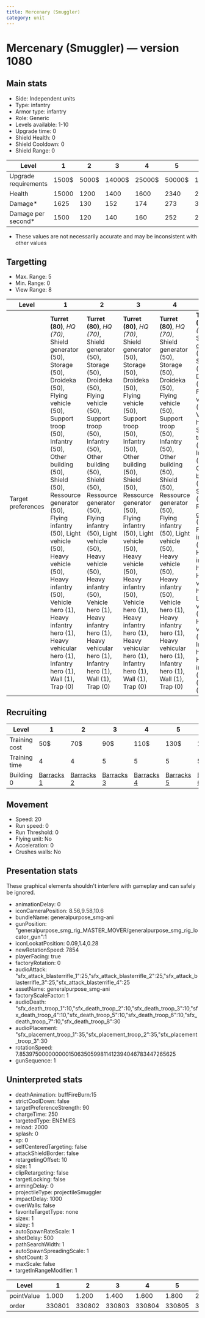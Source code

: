 ```yaml
---
title: Mercenary (Smuggler)
category: unit
---
```


# Mercenary (Smuggler) — version 1080

## Main stats

  * Side: Independent units
  * Type: infantry
  * Armor type: infantry
  * Role: Generic
  * Levels available: 1-10
  * Upgrade time: 0
  * Shield Health: 0
  * Shield Cooldown: 0
  * Shield Range: 0

|Level               |1    |2    |3     |4     |5     |6      |7      |8      |9       |10      |
|--------------------|-----|-----|------|------|------|-------|-------|-------|--------|--------|
|Upgrade requirements|1500$|5000$|14000$|25000$|50000$|100000$|200000$|750000$|2000000$|4000000$|
|Health              |15000|1200 |1400  |1600  |2340  |2600   |2860   |3120   |3380    |3900    |
|Damage*             |1625 |130  |152   |174   |273   |304    |334    |364    |395     |455     |
|Damage per second*  |1500 |120  |140   |160   |252   |280    |308    |336    |364     |420     |

* These values are not necessarily accurate and may be inconsistent with other values

## Targetting

  * Max. Range: 5
  * Min. Range: 0
  * View Range: 8

|Level             |1                                                                                                                                                                                                                                                                                                                                                                                                |2                                                                                                                                                                                                                                                                                                                                                                                                |3                                                                                                                                                                                                                                                                                                                                                                                                |4                                                                                                                                                                                                                                                                                                                                                                                                |5                                                                                                                                                                                                                                                                                                                                                                                                    |6                                                                                                                                                                                                                                                                                                                                                                                                    |7                                                                                                                                                                                                                                                                                                                                                                                                    |8                                                                                                                                                                                                                                                                                                                                                                                                    |9                                                                                                                                                                                                                                                                                                                                                                                                    |10                                                                                                                                                                                                                                                                                                                                                                                                   |
|------------------|-------------------------------------------------------------------------------------------------------------------------------------------------------------------------------------------------------------------------------------------------------------------------------------------------------------------------------------------------------------------------------------------------|-------------------------------------------------------------------------------------------------------------------------------------------------------------------------------------------------------------------------------------------------------------------------------------------------------------------------------------------------------------------------------------------------|-------------------------------------------------------------------------------------------------------------------------------------------------------------------------------------------------------------------------------------------------------------------------------------------------------------------------------------------------------------------------------------------------|-------------------------------------------------------------------------------------------------------------------------------------------------------------------------------------------------------------------------------------------------------------------------------------------------------------------------------------------------------------------------------------------------|-----------------------------------------------------------------------------------------------------------------------------------------------------------------------------------------------------------------------------------------------------------------------------------------------------------------------------------------------------------------------------------------------------|-----------------------------------------------------------------------------------------------------------------------------------------------------------------------------------------------------------------------------------------------------------------------------------------------------------------------------------------------------------------------------------------------------|-----------------------------------------------------------------------------------------------------------------------------------------------------------------------------------------------------------------------------------------------------------------------------------------------------------------------------------------------------------------------------------------------------|-----------------------------------------------------------------------------------------------------------------------------------------------------------------------------------------------------------------------------------------------------------------------------------------------------------------------------------------------------------------------------------------------------|-----------------------------------------------------------------------------------------------------------------------------------------------------------------------------------------------------------------------------------------------------------------------------------------------------------------------------------------------------------------------------------------------------|-----------------------------------------------------------------------------------------------------------------------------------------------------------------------------------------------------------------------------------------------------------------------------------------------------------------------------------------------------------------------------------------------------|
|Target preferences|**Turret (80)**, _HQ (70)_, Shield generator (50), Storage (50), Droideka (50), Flying vehicle (50), Support troop (50), Infantry (50), Other building (50), Shield (50), Ressource generator (50), Flying infantry (50), Light vehicle (50), Heavy vehicle (50), Heavy infantry (50), Vehicle hero (1), Heavy infantry hero (1), Heavy vehicular hero (1), Infantry hero (1), Wall (1), Trap (0)|**Turret (80)**, _HQ (70)_, Shield generator (50), Storage (50), Droideka (50), Flying vehicle (50), Support troop (50), Infantry (50), Other building (50), Shield (50), Ressource generator (50), Flying infantry (50), Light vehicle (50), Heavy vehicle (50), Heavy infantry (50), Vehicle hero (1), Heavy infantry hero (1), Heavy vehicular hero (1), Infantry hero (1), Wall (1), Trap (0)|**Turret (80)**, _HQ (70)_, Shield generator (50), Storage (50), Droideka (50), Flying vehicle (50), Support troop (50), Infantry (50), Other building (50), Shield (50), Ressource generator (50), Flying infantry (50), Light vehicle (50), Heavy vehicle (50), Heavy infantry (50), Vehicle hero (1), Heavy infantry hero (1), Heavy vehicular hero (1), Infantry hero (1), Wall (1), Trap (0)|**Turret (80)**, _HQ (70)_, Shield generator (50), Storage (50), Droideka (50), Flying vehicle (50), Support troop (50), Infantry (50), Other building (50), Shield (50), Ressource generator (50), Flying infantry (50), Light vehicle (50), Heavy vehicle (50), Heavy infantry (50), Vehicle hero (1), Heavy infantry hero (1), Heavy vehicular hero (1), Infantry hero (1), Wall (1), Trap (0)|**Turret (80)**, _HQ (70)_, Shield generator (50), Storage (50), Droideka (50), Flying vehicle (50), Vehicle hero (50), Support troop (50), Infantry (50), Other building (50), Shield (50), Ressource generator (50), Flying infantry (50), Heavy infantry hero (50), Heavy vehicular hero (50), Light vehicle (50), Heavy vehicle (50), Infantry hero (50), Heavy infantry (50), Wall (1), Trap (0)|**Turret (80)**, _HQ (70)_, Shield generator (50), Storage (50), Droideka (50), Flying vehicle (50), Vehicle hero (50), Support troop (50), Infantry (50), Other building (50), Shield (50), Ressource generator (50), Flying infantry (50), Heavy infantry hero (50), Heavy vehicular hero (50), Light vehicle (50), Heavy vehicle (50), Infantry hero (50), Heavy infantry (50), Wall (1), Trap (0)|**Turret (80)**, _HQ (70)_, Shield generator (50), Storage (50), Droideka (50), Flying vehicle (50), Vehicle hero (50), Support troop (50), Infantry (50), Other building (50), Shield (50), Ressource generator (50), Flying infantry (50), Heavy infantry hero (50), Heavy vehicular hero (50), Light vehicle (50), Heavy vehicle (50), Infantry hero (50), Heavy infantry (50), Wall (1), Trap (0)|**Turret (80)**, _HQ (70)_, Shield generator (50), Storage (50), Droideka (50), Flying vehicle (50), Vehicle hero (50), Support troop (50), Infantry (50), Other building (50), Shield (50), Ressource generator (50), Flying infantry (50), Heavy infantry hero (50), Heavy vehicular hero (50), Light vehicle (50), Heavy vehicle (50), Infantry hero (50), Heavy infantry (50), Wall (1), Trap (0)|**Turret (80)**, _HQ (70)_, Shield generator (50), Storage (50), Droideka (50), Flying vehicle (50), Vehicle hero (50), Support troop (50), Infantry (50), Other building (50), Shield (50), Ressource generator (50), Flying infantry (50), Heavy infantry hero (50), Heavy vehicular hero (50), Light vehicle (50), Heavy vehicle (50), Infantry hero (50), Heavy infantry (50), Wall (1), Trap (0)|**Turret (80)**, _HQ (70)_, Shield generator (50), Storage (50), Droideka (50), Flying vehicle (50), Vehicle hero (50), Support troop (50), Infantry (50), Other building (50), Shield (50), Ressource generator (50), Flying infantry (50), Heavy infantry hero (50), Heavy vehicular hero (50), Light vehicle (50), Heavy vehicle (50), Infantry hero (50), Heavy infantry (50), Wall (1), Trap (0)|

## Recruiting

|Level        |1                                  |2                                  |3                                  |4                                  |5                                  |6                                  |7                                  |8                                  |9                                  |10                                  |
|-------------|-----------------------------------|-----------------------------------|-----------------------------------|-----------------------------------|-----------------------------------|-----------------------------------|-----------------------------------|-----------------------------------|-----------------------------------|------------------------------------|
|Training cost|50$                                |70$                                |90$                                |110$                               |130$                               |150$                               |170$                               |190$                               |210$                               |230$                                |
|Training time|4                                  |4                                  |5                                  |5                                  |5                                  |5                                  |5                                  |6                                  |6                                  |6                                   |
|Building 0   |[Barracks 1](smugglerBarracks.html)|[Barracks 2](smugglerBarracks.html)|[Barracks 3](smugglerBarracks.html)|[Barracks 4](smugglerBarracks.html)|[Barracks 5](smugglerBarracks.html)|[Barracks 6](smugglerBarracks.html)|[Barracks 7](smugglerBarracks.html)|[Barracks 8](smugglerBarracks.html)|[Barracks 9](smugglerBarracks.html)|[Barracks 10](smugglerBarracks.html)|

## Movement

  * Speed: 20
  * Run speed: 0
  * Run Threshold: 0
  * Flying unit: No
  * Acceleration: 0
  * Crushes walls: No

## Presentation stats

These graphical elements shouldn't interfere with gameplay and can safely be ignored.

  * animationDelay: 0
  * iconCameraPosition: 8.56,9.58,10.6
  * bundleName: generalpurpose_smg-ani
  * gunPosition: "generalpurpose_smg_rig_MASTER_MOVER/generalpurpose_smg_rig_locator_gun":1
  * iconLookatPosition: 0.09,1.4,0.28
  * newRotationSpeed: 7854
  * playerFacing: true
  * factoryRotation: 0
  * audioAttack: "sfx_attack_blasterrifle_1":25,"sfx_attack_blasterrifle_2":25,"sfx_attack_blasterrifle_3":25,"sfx_attack_blasterrifle_4":25
  * assetName: generalpurpose_smg-ani
  * factoryScaleFactor: 1
  * audioDeath: "sfx_death_troop_1":10,"sfx_death_troop_2":10,"sfx_death_troop_3":10,"sfx_death_troop_4":10,"sfx_death_troop_5":10,"sfx_death_troop_6":10,"sfx_death_troop_7":10,"sfx_death_troop_8":30
  * audioPlacement: "sfx_placement_troop_1":35,"sfx_placement_troop_2":35,"sfx_placement_troop_3":30
  * rotationSpeed: 7.8539750000000001506350599811412394046783447265625
  * gunSequence: 1

## Uninterpreted stats

  * deathAnimation: buffFireBurn:15
  * strictCoolDown: false
  * targetPreferenceStrength: 90
  * chargeTime: 250
  * targetedType: ENEMIES
  * reload: 2000
  * splash: 0
  * xp: 0
  * selfCenteredTargeting: false
  * attackShieldBorder: false
  * retargetingOffset: 10
  * size: 1
  * clipRetargeting: false
  * targetLocking: false
  * armingDelay: 0
  * projectileType: projectileSmuggler
  * impactDelay: 1000
  * overWalls: false
  * favoriteTargetType: none
  * sizex: 1
  * sizey: 1
  * autoSpawnRateScale: 1
  * shotDelay: 500
  * pathSearchWidth: 1
  * autoSpawnSpreadingScale: 1
  * shotCount: 3
  * maxScale: false
  * targetInRangeModifier: 1

|Level     |1     |2     |3     |4     |5     |6     |7     |8     |9     |10    |
|----------|------|------|------|------|------|------|------|------|------|------|
|pointValue|1.000 |1.200 |1.400 |1.600 |1.800 |2.000 |2.200 |2.400 |2.600 |3.000 |
|order     |330801|330802|330803|330804|330805|330806|330807|330808|330809|330810|

